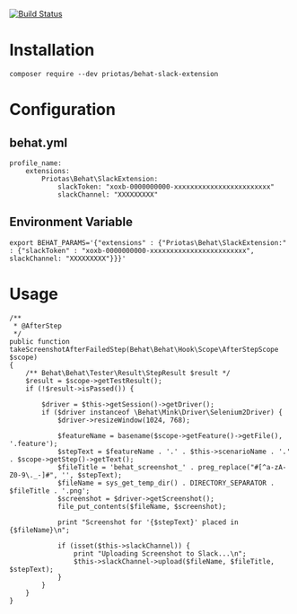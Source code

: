 [![Build Status](https://travis-ci.org/priotas/behat-slack-extension.svg?branch=master)](https://travis-ci.org/priotas/behat-slack-extension)

# Installation

```composer require --dev priotas/behat-slack-extension```

# Configuration

## behat.yml

```
profile_name:
    extensions:
        Priotas\Behat\SlackExtension:
            slackToken: "xoxb-0000000000-xxxxxxxxxxxxxxxxxxxxxxxx"
            slackChannel: "XXXXXXXXX"
```

## Environment Variable

```
export BEHAT_PARAMS='{"extensions" : {"Priotas\Behat\SlackExtension:" : {"slackToken" : "xoxb-0000000000-xxxxxxxxxxxxxxxxxxxxxxxx", slackChannel: "XXXXXXXXX"}}}'
```

# Usage

```
/**
 * @AfterStep
 */
public function takeScreenshotAfterFailedStep(Behat\Behat\Hook\Scope\AfterStepScope $scope)
{
    /** Behat\Behat\Tester\Result\StepResult $result */
    $result = $scope->getTestResult();
    if (!$result->isPassed()) {

        $driver = $this->getSession()->getDriver();
        if ($driver instanceof \Behat\Mink\Driver\Selenium2Driver) {
            $driver->resizeWindow(1024, 768);

            $featureName = basename($scope->getFeature()->getFile(), '.feature');
            $stepText = $featureName . '.' . $this->scenarioName . '.' . $scope->getStep()->getText();
            $fileTitle = 'behat_screenshot_' . preg_replace("#[^a-zA-Z0-9\._-]#", '', $stepText);
            $fileName = sys_get_temp_dir() . DIRECTORY_SEPARATOR . $fileTitle . '.png';
            $screenshot = $driver->getScreenshot();
            file_put_contents($fileName, $screenshot);

            print "Screenshot for '{$stepText}' placed in {$fileName}\n";

            if (isset($this->slackChannel)) {
                print "Uploading Screenshot to Slack...\n";
                $this->slackChannel->upload($fileName, $fileTitle, $stepText);
            }
        }
    }
}
```
